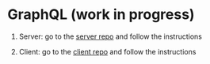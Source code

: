 # GraphQL (work in progress)

1. Server: go to the [server repo](https://github.com/software-engr-full-stack/rails-graphql) and follow the instructions

2. Client: go to the [client repo](https://github.com/software-engr-full-stack/react-graphql) and follow the instructions

